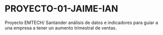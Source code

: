 # PROYECTO-01-JAIME-IAN
Proyecto EMTECH/ Santander análisis de datos e indicadores para guiar a una empresa a tener un aumento trimestral de ventas. 
